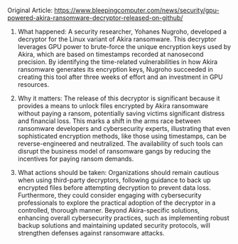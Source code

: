 Original Article: https://www.bleepingcomputer.com/news/security/gpu-powered-akira-ransomware-decryptor-released-on-github/

1) What happened: A security researcher, Yohanes Nugroho, developed a decryptor for the Linux variant of Akira ransomware. This decryptor leverages GPU power to brute-force the unique encryption keys used by Akira, which are based on timestamps recorded at nanosecond precision. By identifying the time-related vulnerabilities in how Akira ransomware generates its encryption keys, Nugroho succeeded in creating this tool after three weeks of effort and an investment in GPU resources.

2) Why it matters: The release of this decryptor is significant because it provides a means to unlock files encrypted by Akira ransomware without paying a ransom, potentially saving victims significant distress and financial loss. This marks a shift in the arms race between ransomware developers and cybersecurity experts, illustrating that even sophisticated encryption methods, like those using timestamps, can be reverse-engineered and neutralized. The availability of such tools can disrupt the business model of ransomware gangs by reducing the incentives for paying ransom demands.

3) What actions should be taken: Organizations should remain cautious when using third-party decryptors, following guidance to back up encrypted files before attempting decryption to prevent data loss. Furthermore, they could consider engaging with cybersecurity professionals to explore the practical adoption of the decryptor in a controlled, thorough manner. Beyond Akira-specific solutions, enhancing overall cybersecurity practices, such as implementing robust backup solutions and maintaining updated security protocols, will strengthen defenses against ransomware attacks.